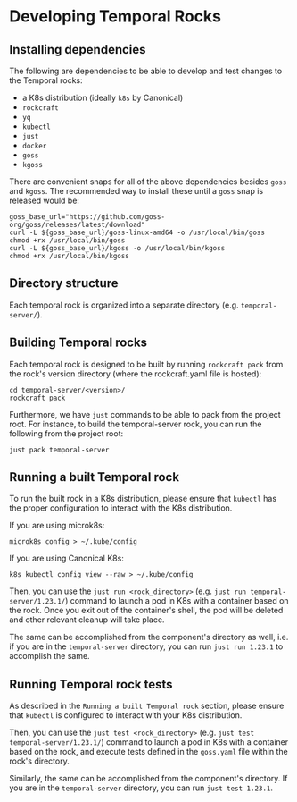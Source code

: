 # Developing Temporal Rocks

## Installing dependencies

The following are dependencies to be able to develop and test changes to the Temporal rocks:

- a K8s distribution (ideally `k8s` by Canonical)
- `rockcraft`
- `yq`
- `kubectl`
- `just`
- `docker`
- `goss`
- `kgoss`

There are convenient snaps for all of the above dependencies besides `goss` and `kgoss`. The recommended way to install these until a `goss` snap is released would be:

```shell
goss_base_url="https://github.com/goss-org/goss/releases/latest/download"
curl -L ${goss_base_url}/goss-linux-amd64 -o /usr/local/bin/goss
chmod +rx /usr/local/bin/goss
curl -L ${goss_base_url}/kgoss -o /usr/local/bin/kgoss
chmod +rx /usr/local/bin/kgoss
```

## Directory structure

Each temporal rock is organized into a separate directory (e.g. `temporal-server/`).

## Building Temporal rocks

Each temporal rock is designed to be built by running `rockcraft pack` from the rock's version directory (where the rockcraft.yaml file is hosted):

```shell
cd temporal-server/<version>/
rockcraft pack
```

Furthermore, we have `just` commands to be able to pack from the project root. For instance, to build the temporal-server rock, you can run the following from the project root:

```
just pack temporal-server
```

## Running a built Temporal rock

To run the built rock in a K8s distribution, please ensure that `kubectl` has the proper configuration to interact with the K8s distribution.

If you are using microk8s:

```shell
microk8s config > ~/.kube/config
```

If you are using Canonical K8s:

```shell
k8s kubectl config view --raw > ~/.kube/config
```

Then, you can use the `just run <rock_directory>` (e.g. `just run temporal-server/1.23.1/`) command to launch a pod in K8s with a container based on the rock. Once you exit out of the container's shell, the pod will be deleted and other relevant cleanup will take place.

The same can be accomplished from the component's directory as well, i.e. if you are in the `temporal-server` directory, you can run `just run 1.23.1` to accomplish the same.

## Running Temporal rock tests

As described in the `Running a built Temporal rock` section, please ensure that `kubectl` is configured to interact with your K8s distribution.

Then, you can use the `just test <rock_directory>` (e.g. `just test temporal-server/1.23.1/`) command to launch a pod in K8s with a container based on the rock, and execute tests defined in the `goss.yaml` file within the rock's directory.

Similarly, the same can be accomplished from the component's directory. If you are in the `temporal-server` directory, you can run `just test 1.23.1`.
